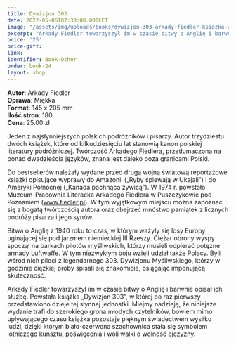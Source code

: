 ```yaml
---
title: Dywizjon 303
date: 2022-05-06T07:30:00.000CET
image: "/assets/img/uploads/books/dywizjon-303-arkady-fiedler-ksiazka-wersja-filmowa-oprawa-miekka.jpg"
excerpt: "Arkady Fiedler towarzyszył im w czasie bitwy o Anglię i barwnie opisał ich służbę. Powstała książka „Dywizjon 303, w której po raz pierwszy..."
price: '25' 
price-gift: 
link: 
identifier: Book-Other
order: book-24
layout: shop
---
```

 
**Autor**: Arkady Fiedler  
**Oprawa**: Miękka   
**Format**: 145 x 205 mm  
**Ilość stron**: 180  
**Cena**: 25.00 zł


Jeden z najsłynniejszych polskich podróżników i pisarzy. Autor trzydziestu dwóch książek, które od kilkudziesięciu lat stanowią kanon polskiej literatury podróżniczej. Twórczość Arkadego Fiedlera, przetłumaczona na ponad dwadzieścia języków, znana jest daleko poza granicami Polski.

Do bestsellerów należały wydane przed drugą wojną światową reportażowe książki opisujące wyprawy do Amazonii („Ryby śpiewają w Ukajali”) i do Ameryki Północnej („Kanada pachnąca żywicą”). W 1974 r. powstało Muzeum-Pracownia Literacka Arkadego Fiedlera w Puszczykowie pod Poznaniem (www.fiedler.pl). W tym wyjątkowym miejscu można zapoznać się z bogatą twórczością autora oraz obejrzeć mnóstwo pamiątek z licznych podróży pisarza i jego synów.

Bitwa o Anglię z 1940 roku to czas, w którym ważyły się losy Europy uginającej się pod jarzmem niemieckiej III Rzeszy. Ciężar obrony wyspy spoczął na barkach pilotów myśliwskich, którzy musieli odpierać potężne armady Luftwaffe. W tym niezwykłym boju wzięli udział także Polacy. Byli wśród nich piloci z legendarnego 303. Dywizjonu Myśliwskiego, którzy w godzinie ciężkiej próby spisali się znakomicie, osiągając imponującą skuteczność.

Arkady Fiedler towarzyszył im w czasie bitwy o Anglię i barwnie opisał ich służbę. Powstała książka „Dywizjon 303”, w której po raz pierwszy przedstawiono dzieje tej słynnej jednostki. Miejmy nadzieję, że niniejsze wydanie trafi do szerokiego grona młodych czytelników, bowiem mimo upływającego czasu książka pozostaje pięknym świadectwem wysiłku ludzi, dzięki którym biało-czerwona szachownica stała się symbolem lotniczego kunsztu, poświęcenia i woli walki o wolność ojczyzny.